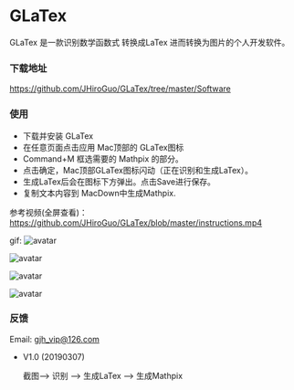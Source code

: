 # GLaTex 
GLaTex 是一款识别数学函数式 转换成LaTex 进而转换为图片的个人开发软件。

### 下载地址
https://github.com/JHiroGuo/GLaTex/tree/master/Software

### 使用

* 下载并安装 GLaTex
* 在任意页面点击应用 Mac顶部的 GLaTex图标
* Command+M 框选需要的 Mathpix 的部分。
* 点击确定，Mac顶部GLaTex图标闪动（正在识别和生成LaTex）。
* 生成LaTex后会在图标下方弹出。点击Save进行保存。
* 复制文本内容到 MacDown中生成Mathpix.

参考视频(全屏查看)：https://github.com/JHiroGuo/GLaTex/blob/master/instructions.mp4

gif:
![avatar](https://github.com/JHiroGuo/GLaTex/tree/master/Images/001.gif)

![avatar](https://github.com/JHiroGuo/GLaTex/tree/master/Images/002.gif)

![avatar](https://github.com/JHiroGuo/GLaTex/tree/master/Images/003.gif)

![avatar](https://github.com/JHiroGuo/GLaTex/tree/master/Images/004.gif)

### 反馈
Email: gjh_vip@126.com


* V1.0 (20190307)
	
	截图--> 识别 --> 生成LaTex --> 生成Mathpix
  
  
